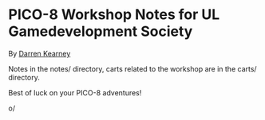 # PICO-8 Workshop Notes for UL Gamedevelopment Society
By [Darren Kearney](https://darrenk.net)

Notes in the notes/ directory, carts related to the workshop are in the carts/ directory.

Best of luck on your PICO-8 adventures!

o/

